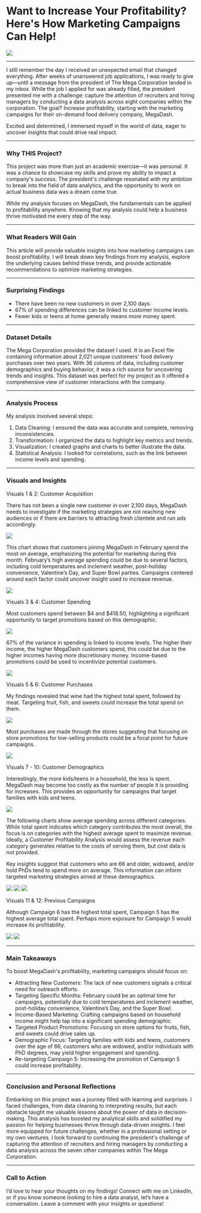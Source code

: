 # Want to Increase Your Profitability? Here's How Marketing Campaigns Can Help!
<img src="images/Increase.png?raw=true"/>

---
I still remember the day I received an unexpected email that changed everything. After weeks of unanswered job applications, I was ready to give up—until a message from the president of The Mega Corporation landed in my inbox. While the job I applied for was already filled, the president presented me with a challenge: capture the attention of recruiters and hiring managers by conducting a data analysis across eight companies within the corporation. The goal? Increase profitability, starting with the marketing campaigns for their on-demand food delivery company, MegaDash.

Excited and determined, I immersed myself in the world of data, eager to uncover insights that could drive real impact.

---
### Why THIS Project?

This project was more than just an academic exercise—it was personal. It was a chance to showcase my skills and prove my ability to impact a company's success. The president's challenge resonated with my ambition to break into the field of data analytics, and the opportunity to work on actual business data was a dream come true.

While my analysis focuses on MegaDash, the fundamentals can be applied to profitability anywhere. Knowing that my analysis could help a business thrive motivated me every step of the way.

---
### What Readers Will Gain

This article will provide valuable insights into how marketing campaigns can boost profitability. I will break down key findings from my analysis, explore the underlying causes behind these trends, and provide actionable recommendations to optimize marketing strategies.

---
### Surprising Findings

- There have been no new customers in over 2,100 days.
- 67% of spending differences can be linked to customer income levels.
- Fewer kids or teens at home generally means more money spent.

---
### Dataset Details

The Mega Corporation provided the dataset I used. It is an Excel file containing information about 2,021 unique customers' food delivery purchases over two years. With 36 columns of data, including customer demographics and buying behavior, it was a rich source for uncovering trends and insights. This dataset was perfect for my project as it offered a comprehensive view of customer interactions with the company.

---
### Analysis Process

My analysis involved several steps:

1. Data Cleaning: I ensured the data was accurate and complete, removing inconsistencies.
2. Transformation: I organized the data to highlight key metrics and trends.
3. Visualization: I created graphs and charts to better illustrate the data.
4. Statistical Analysis: I looked for correlations, such as the link between income levels and spending.

---
### Visuals and Insights

Visuals 1 & 2: Customer Acquisition

There has not been a single new customer in over 2,100 days, MegaDash needs to investigate if the marketing strategies are not reaching new audiences or if there are barriers to attracting fresh clientele and run ads accordingly. 

<img src="images/1.png?raw=true"/>

This chart shows that customers joining MegaDash in February spend the most on average, emphasizing the potential for marketing during this month. February’s high average spending could be due to several factors, including cold temperatures and inclement weather, post-holiday convenience, Valentine’s Day, and Super Bowl parties. Campaigns centered around each factor could uncover insight used to increase revenue.

<img src="images/2.png?raw=true"/>

Visuals 3 & 4: Customer Spending

Most customers spend between $4 and $418.50, highlighting a significant opportunity to target promotions based on this demographic.

<img src="images/3.png?raw=true"/>

67% of the variance in spending is linked to income levels. The higher their income, the higher MegaDash customers spend, this could be due to the higher incomes having more discretionary money. Income-based promotions could be used to incentivize potential customers.

<img src="images/4.png?raw=true"/>

Visuals 5 & 6: Customer Purchases

My findings revealed that wine had the highest total spent, followed by meat. Targeting fruit, fish, and sweets could increase the total spend on them.

<img src="images/5.png?raw=true"/>

Most purchases are made through the stores suggesting that focusing on store promotions for low-selling products could be a focal point for future campaigns.

<img src="images/6.png?raw=true"/>

Visuals 7 - 10: Customer Demographics

Interestingly, the more kids/teens in a household, the less is spent. MegaDash may become too costly as the number of people it is providing for increases. This provides an opportunity for campaigns that target families with kids and teens.

<img src="images/7.png?raw=true"/>

The following charts show average spending across different categories. While total spent indicates which category contributes the most overall, the focus is on categories with the highest average spent to maximize revenue. Ideally, a Customer Profitability Analysis would assess the revenue each category generates relative to the costs of serving them, but cost data is not provided.

Key insights suggest that customers who are 66 and older, widowed, and/or hold PhDs tend to spend more on average. This information can inform targeted marketing strategies aimed at these demographics.

<img src="images/8.png?raw=true"/>


<img src="images/9.png?raw=true"/>


<img src="images/10.png?raw=true"/>

Visuals 11 & 12: Previous Campaigns

Although Campaign 6 has the highest total spent, Campaign 5 has the highest average total spent. Perhaps more exposure for Campaign 5 would increase its profitability. 

<img src="images/11.png?raw=true"/>


<img src="images/12.png?raw=true"/>

---
### Main Takeaways

To boost MegaDash's profitability, marketing campaigns should focus on:

- Attracting New Customers: The lack of new customers signals a critical need for outreach efforts.
- Targeting Specific Months: February could be an optimal time for campaigns, potentially due to cold temperatures and inclement weather, post-holiday convenience, Valentine’s Day, and the Super Bowl.
- Income-Based Marketing: Crafting campaigns based on household income might help tap into a significant spending demographic.
- Targeted Product Promotions: Focusing on store options for fruits, fish, and sweets could drive sales up.
- Demographic Focus: Targeting families with kids and teens, customers over the age of 66, customers who are widowed, and/or individuals with PhD degrees, may yield higher engagement and spending.
- Re-targeting Campaign 5: Increasing the promotion of Campaign 5 could increase profitability.

---
### Conclusion and Personal Reflections

Embarking on this project was a journey filled with learning and surprises. I faced challenges, from data cleaning to interpreting results, but each obstacle taught me valuable lessons about the power of data in decision-making. This analysis has boosted my analytical skills and solidified my passion for helping businesses thrive through data-driven insights. I feel more equipped for future challenges, whether in a professional setting or my own ventures. I look forward to continuing the president's challenge of capturing the attention of recruiters and hiring managers by conducting a data analysis across the seven other companies within The Mega Corporation.

---
### Call to Action

I’d love to hear your thoughts on my findings! Connect with me on LinkedIn, or if you know someone looking to hire a data analyst, let’s have a conversation. Leave a comment with your insights or questions!

